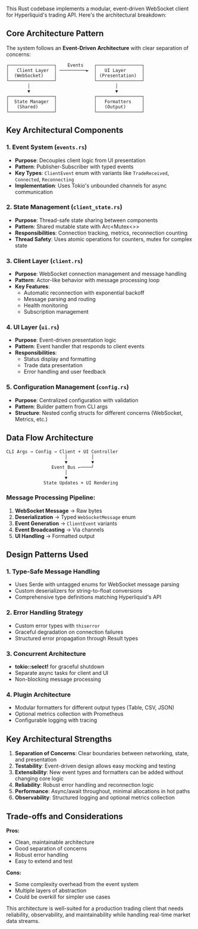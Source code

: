 This Rust codebase implements a modular, event-driven WebSocket client for Hyperliquid's trading API. Here's the architectural breakdown:

## Core Architecture Pattern

The system follows an **Event-Driven Architecture** with clear separation of concerns:

```
┌─────────────────┐    Events    ┌─────────────────┐
│   Client Layer  │ ──────────►  │   UI Layer      │
│  (WebSocket)    │              │ (Presentation)  │
└─────────────────┘              └─────────────────┘
        │                                │
        ▼                                ▼
┌─────────────────┐              ┌─────────────────┐
│  State Manager  │              │   Formatters    │
│   (Shared)      │              │   (Output)      │
└─────────────────┘              └─────────────────┘
```

## Key Architectural Components

### 1. **Event System** (`events.rs`)
- **Purpose**: Decouples client logic from UI presentation
- **Pattern**: Publisher-Subscriber with typed events
- **Key Types**: `ClientEvent` enum with variants like `TradeReceived`, `Connected`, `Reconnecting`
- **Implementation**: Uses Tokio's unbounded channels for async communication

### 2. **State Management** (`client_state.rs`)
- **Purpose**: Thread-safe state sharing between components
- **Pattern**: Shared mutable state with Arc<Mutex<>>
- **Responsibilities**: Connection tracking, metrics, reconnection counting
- **Thread Safety**: Uses atomic operations for counters, mutex for complex state

### 3. **Client Layer** (`client.rs`)
- **Purpose**: WebSocket connection management and message handling
- **Pattern**: Actor-like behavior with message processing loop
- **Key Features**:
  - Automatic reconnection with exponential backoff
  - Message parsing and routing
  - Health monitoring
  - Subscription management

### 4. **UI Layer** (`ui.rs`)
- **Purpose**: Event-driven presentation logic
- **Pattern**: Event handler that responds to client events
- **Responsibilities**:
  - Status display and formatting
  - Trade data presentation
  - Error handling and user feedback

### 5. **Configuration Management** (`config.rs`)
- **Purpose**: Centralized configuration with validation
- **Pattern**: Builder pattern from CLI args
- **Structure**: Nested config structs for different concerns (WebSocket, Metrics, etc.)

## Data Flow Architecture

```
CLI Args → Config → Client + UI Controller
                      │         │
                      ▼         ▼
                 Event Bus ←────┘
                      │
                      ▼
              State Updates + UI Rendering
```

### Message Processing Pipeline:
1. **WebSocket Message** → Raw bytes
2. **Deserialization** → Typed `WebSocketMessage` enum
3. **Event Generation** → `ClientEvent` variants
4. **Event Broadcasting** → Via channels
5. **UI Handling** → Formatted output

## Design Patterns Used

### 1. **Type-Safe Message Handling**
- Uses Serde with untagged enums for WebSocket message parsing
- Custom deserializers for string-to-float conversions
- Comprehensive type definitions matching Hyperliquid's API

### 2. **Error Handling Strategy**
- Custom error types with `thiserror`
- Graceful degradation on connection failures
- Structured error propagation through Result types

### 3. **Concurrent Architecture**
- **tokio::select!** for graceful shutdown
- Separate async tasks for client and UI
- Non-blocking message processing

### 4. **Plugin Architecture**
- Modular formatters for different output types (Table, CSV, JSON)
- Optional metrics collection with Prometheus
- Configurable logging with tracing

## Key Architectural Strengths

1. **Separation of Concerns**: Clear boundaries between networking, state, and presentation
2. **Testability**: Event-driven design allows easy mocking and testing
3. **Extensibility**: New event types and formatters can be added without changing core logic
4. **Reliability**: Robust error handling and reconnection logic
5. **Performance**: Async/await throughout, minimal allocations in hot paths
6. **Observability**: Structured logging and optional metrics collection

## Trade-offs and Considerations

**Pros:**
- Clean, maintainable architecture
- Good separation of concerns
- Robust error handling
- Easy to extend and test

**Cons:**
- Some complexity overhead from the event system
- Multiple layers of abstraction
- Could be overkill for simpler use cases

This architecture is well-suited for a production trading client that needs reliability, observability, and maintainability while handling real-time market data streams.
